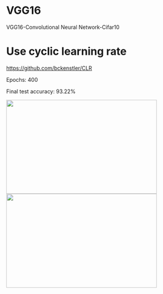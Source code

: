 # VGG16
 VGG16-Convolutional Neural Network-Cifar10

# Use cyclic learning rate
https://github.com/bckenstler/CLR


Epochs: 400 

Final test accuracy: 93.22%

<p float="left">
 <img src="https://user-images.githubusercontent.com/55184529/65877420-3db3dd80-e3be-11e9-8e55-ec8bc399292f.png"  width="400" height="250">
 <img src="https://user-images.githubusercontent.com/55184529/65877422-3e4c7400-e3be-11e9-9d34-19237ed08498.png"  width="400" height="250">
</p>
